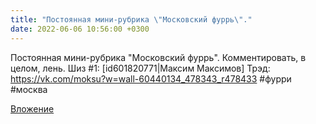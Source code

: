 ```yaml
---
title: "Постоянная мини-рубрика \"Московский фуррь\"."
date: 2022-06-06 10:56:00 +0300
---
```


Постоянная мини-рубрика "Московский фуррь".
Комментировать, в целом, лень.
Шиз #1: [id601820771|Максим Максимов]
Трэд: https://vk.com/moksu?w=wall-60440134_478343_r478433
#фурри #москва

[Вложение](https://vk.com/photo41076938_457248560)

